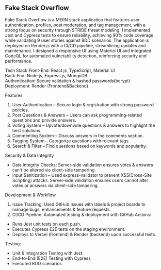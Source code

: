 ## Fake Stack Overflow
Fake Stack Overflow is a MERN stack application that features user authentication, profiles, post moderation, and tag management, with a strong focus on security through STRIDE threat modeling. I implemented Jest and Cypress tests to ensure reliability, achieving 90% code coverage while validating 9 user stories against BDD scenarios. The application is deployed on Render.js with a CI/CD pipeline, streamlining updates and maintenance. I designed a responsive UI using Material UI and integrated CodeQL for automated vulnerability detection, reinforcing security and performance.

Tech Stack
Front-End: React.js, TypeScript, Material UI<br/>
Back-End: Node.js, Express.js, MongoDB<br/>
Authentication: Secure validation & hashed passwords(bcrypt)<br/>
Deployment: Render (Frontend&Backend)<br/>

Features
1. User Authentication – Secure login & registration with strong password policies.
2. Post Questions & Answers – Users can ask programming-related questions and provide answers.
3. Voting System – Upvote/downvote questions & answers to highlight the best solutions.
4. Commenting System – Discuss answers in the comments section.
5. Tagging System – Categorize questions with relevant tags.
6. Search & Filter – Find questions based on keywords and popularity.

Security & Data Integrity
- Data Integrity Checks: Server-side validation ensures votes & answers can't be altered via client-side tampering.
- Input Sanitization – Used express-validator to prevent XSS(Cross-Site Scripting) attacks.
 Server-side validation ensures users cannot alter votes or answers via client-side tampering.

Development & Workflow
1. Issue Tracking: Used GitHub Issues with labels & project boards to manage bugs, enhancements & feature requests.
2. CI/CD Pipeline: Automated testing & deployment with GitHub Actions:
  - Runs Jest unit tests on each push.
  - Executes Cypress E2E tests on the staging environment.
  - Deploys to Vercel (frontend) & Render (backend) upon successful tests.

Testing:
- Unit & Integration Testing with Jest
- End-to-End (E2E) Testing with Cypress
- Executed BDD scenarios

